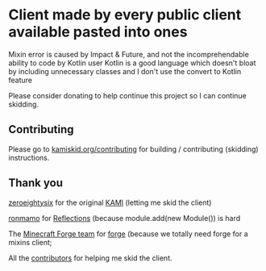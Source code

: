# Client made by every public client available pasted into ones
Mixin error is caused by Impact & Future, and not the incomprehendable ability to code by Kotlin user
Kotlin is a good language which doesn't bloat by including unnecessary classes and I don't use the convert to Kotlin feature

Please consider donating to help continue this project so I can continue skidding.

## Contributing

Please go to [kamiskid.org/contributing](https://kamiskid.org/contributing) for building / contributing (skidding) instructions.

## Thank you

[zeroeightysix](https://github.com/zeroeightysix) for the original [KAMI](https://github.com/zeroeightysix/KAMI) (letting me skid the client)

[ronmamo](https://github.com/ronmamo/) for [Reflections](https://github.com/ronmamo/reflections) (because module.add(new Module()) is hard

The [Minecraft Forge team](https://github.com/MinecraftForge) for [forge](https://files.minecraftforge.net/) (because we totally need forge for a mixins client;

All the [contributors](https://github.com/kami-blue/client/graphs/contributors) for helping me skid the client.
